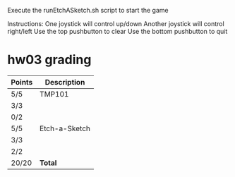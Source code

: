Execute the runEtchASketch.sh script to start the game

Instructions:
	One joystick will control up/down
	Another joystick will control right/left
	Use the top pushbutton to clear
	Use the bottom pushbutton to quit

# hw03 grading

| Points      | Description |
| ----------- | ----------- |
|  5/5 | TMP101 
|  3/3 |   | setup.sh
|  0/2 |   | Documentation (missing)
|  5/5 | Etch-a-Sketch
|  3/3 |   | setup.sh
|  2/2 |   | Documentation
| 20/20 | **Total**
